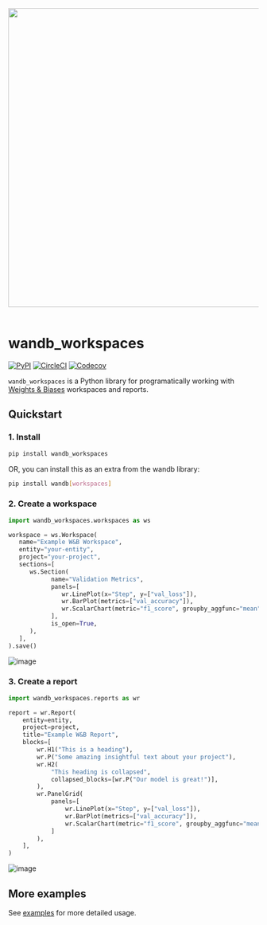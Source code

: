<div align="center">
  <img src="https://i.imgur.com/RUtiVzH.png" width="600" /><br><br>
</div>

# wandb_workspaces

[![PyPI](https://img.shields.io/pypi/v/wandb_workspaces)](https://pypi.python.org/pypi/wandb_workspaces) [![CircleCI](https://img.shields.io/circleci/build/github/wandb/wandb_workspaces/master)](https://circleci.com/gh/wandb/wandb_workspaces) [![Codecov](https://img.shields.io/codecov/c/gh/wandb/wandb_workspaces)](https://codecov.io/gh/wandb/wandb_workspaces)

`wandb_workspaces` is a Python library for programatically working with [Weights & Biases](https://wandb.ai) workspaces and reports.

## Quickstart

### 1. Install

```bash
pip install wandb_workspaces
```

OR, you can install this as an extra from the wandb library:

```bash
pip install wandb[workspaces]
```

### 2. Create a workspace

```python
import wandb_workspaces.workspaces as ws

workspace = ws.Workspace(
   name="Example W&B Workspace",
   entity="your-entity",
   project="your-project",
   sections=[
      ws.Section(
            name="Validation Metrics",
            panels=[
               wr.LinePlot(x="Step", y=["val_loss"]),
               wr.BarPlot(metrics=["val_accuracy"]),
               wr.ScalarChart(metric="f1_score", groupby_aggfunc="mean"),
            ],
            is_open=True,
      ),
   ],
).save()
```

![image](https://github.com/wandb/wandb-workspaces/assets/15385696/a526eb45-d84c-482a-9681-d9048a29641e)

### 3. Create a report

```python
import wandb_workspaces.reports as wr

report = wr.Report(
    entity=entity,
    project=project,
    title="Example W&B Report",
    blocks=[
        wr.H1("This is a heading"),
        wr.P("Some amazing insightful text about your project"),
        wr.H2(
            "This heading is collapsed",
            collapsed_blocks=[wr.P("Our model is great!")],
        ),
        wr.PanelGrid(
            panels=[
                wr.LinePlot(x="Step", y=["val_loss"]),
                wr.BarPlot(metrics=["val_accuracy"]),
                wr.ScalarChart(metric="f1_score", groupby_aggfunc="mean"),
            ]
        ),
    ],
)
```

![image](https://github.com/wandb/wandb-workspaces/assets/15385696/9c3a39db-224b-40a7-ad29-e1cb33232909)

## More examples

See [examples](https://github.com/wandb/wandb-workspaces/tree/master/examples) for more detailed usage.
